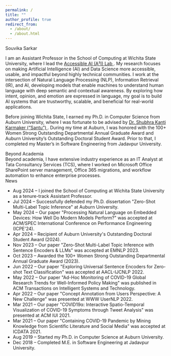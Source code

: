 ```yaml
---
permalink: /
title: ""
author_profile: true
redirect_from: 
  - /about/
  - /about.html
---
```


<div class="main-title">Souvika Sarkar</div>

I am an Assistant Professor in the School of Computing at Wichita State University, where I lead the <a href="" class="hyperlink"> Accessible AI (A²I) Lab </a>. My research focuses on making Artificial Intelligence (AI) and Data Science more accessible, usable, and impactful beyond highly technical communities. I work at the intersection of Natural Language Processing (NLP), Information Retrieval (IR), and AI, developing models that enable machines to understand human language with deep semantic and contextual awareness. By exploring how intent, opinion, and emotion are expressed in language, my goal is to build AI systems that are trustworthy, scalable, and beneficial for real-world applications.

Before joining Wichita State, I earned my Ph.D. in Computer Science from Auburn University, where I was fortunate to be advised by <a href="https://karmake2.github.io/" class="hyperlink"> Dr. Shubhra Kanti Karmaker (“Santu”) </a>. During my time at Auburn, I was honored with the 100+ Women Strong Outstanding Departmental Annual Graduate Award and Auburn University’s Outstanding Doctoral Student Award. Prior to that, I completed my Master’s in Software Engineering from Jadavpur University.

<div class="section-header">Beyond Academia</div>
Beyond academia, I have extensive industry experience as an IT Analyst at Tata Consultancy Services (TCS), where I worked on Microsoft Office SharePoint server management, Office 365 migrations, and workflow automation to enhance enterprise processes.

<div class="section-header">News</div>
<ul>
    <li><span class="news-date">Aug 2024</span> – I joined the School of Computing at Wichita State University as a tenure-track Assistant Professor.</li>
    <li><span class="news-date">Jul 2024</span> – Successfully defended my Ph.D. dissertation "Zero-Shot Multi-Label Topic Inference" at Auburn University.</li>
    <li><span class="news-date">May 2024</span> – Our paper "Processing Natural Language on Embedded Devices: How Well Do Modern Models Perform?" was accepted at ACM/SPEC International Conference on Performance Engineering (ICPE'24).</li>
    <li><span class="news-date">Apr 2024</span> – Recipient of Auburn University's Outstanding Doctoral Student Award (2024).</li>
    <li><span class="news-date">Nov 2023</span> – Our paper "Zero-Shot Multi-Label Topic Inference with Sentence Encoders & LLMs" was accepted at EMNLP 2023.</li>
    <li><span class="news-date">Oct 2023</span> – Awarded the 100+ Women Strong Outstanding Departmental Annual Graduate Award (2023).</li>
    <li><span class="news-date">Jun 2022</span> – Our paper "Exploring Universal Sentence Encoders for Zero-shot Text Classification" was accepted at AACL-IJCNLP 2022.</li>
    <li><span class="news-date">May 2022</span> – Our paper "Ad-Hoc Monitoring of COVID-19 Global Research Trends for Well-Informed Policy Making" was published in ACM Transactions on Intelligent Systems and Technology.</li>
    <li><span class="news-date">Apr 2022</span> – Our paper "Concept Annotation from Users Perspective: A New Challenge" was presented at WWW UserNLP 2022.</li>
    <li><span class="news-date">Mar 2021</span> – Our paper "COVID19α: Interactive Spatio-Temporal Visualization of COVID-19 Symptoms through Tweet Analysis" was presented at ACM IUI 2021.</li>
    <li><span class="news-date">Mar 2021</span> – Our paper "Containing COVID-19 Pandemic by Mining Knowledge from Scientific Literature and Social Media" was accepted at ICDATA 2021.</li>
    <li><span class="news-date">Aug 2019</span> – Started my Ph.D. in Computer Science at Auburn University.</li>
    <li><span class="news-date">Dec 2018</span> – Completed M.E. in Software Engineering at Jadavpur University.</li>
</ul>